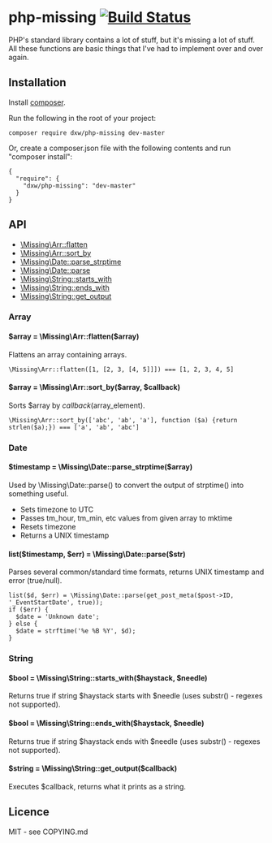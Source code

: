 # php-missing [![Build Status](https://secure.travis-ci.org/dxw/php-missing.png)](http://travis-ci.org/dxw/php-missing)

PHP's standard library contains a lot of stuff, but it's missing a lot of stuff. All these functions are basic things that I've had to implement over and over again.

## Installation

Install [composer](http://getcomposer.org/).

Run the following in the root of your project:

    composer require dxw/php-missing dev-master

Or, create a composer.json file with the following contents and run "composer install":

    {
      "require": {
        "dxw/php-missing": "dev-master"
      }
    }

## API

* [\Missing\Arr::flatten](#arr_flatten)
* [\Missing\Arr::sort_by](#arr_sort_by)
* [\Missing\Date::parse_strptime](#date_parse_strptime)
* [\Missing\Date::parse](#date_parse)
* [\Missing\String::starts_with](#string_starts_with)
* [\Missing\String::ends_with](#string_ends_with)
* [\Missing\String::get_output](#string_get_output)

### Array

<a name="arr_flatten"></a>
#### $array = \Missing\Arr::flatten($array)

Flattens an array containing arrays.

    \Missing\Arr::flatten([1, [2, 3, [4, 5]]]) === [1, 2, 3, 4, 5]

<a name="arr_sort_by"></a>
#### $array = \Missing\Arr::sort_by($array, $callback)

Sorts $array by $callback($array_element).

    \Missing\Arr::sort_by(['abc', 'ab', 'a'], function ($a) {return strlen($a);}) === ['a', 'ab', 'abc']

### Date

<a name="date_parse_strptime"></a>
#### $timestamp = \Missing\Date::parse_strptime($array)

Used by \Missing\Date::parse() to convert the output of strptime() into something useful.

* Sets timezone to UTC
* Passes tm_hour, tm_min, etc values from given array to mktime
* Resets timezone
* Returns a UNIX timestamp

<a name="date_parse"></a>
#### list($timestamp, $err) = \Missing\Date::parse($str)

Parses several common/standard time formats, returns UNIX timestamp and error (true/null).

    list($d, $err) = \Missing\Date::parse(get_post_meta($post->ID, '_EventStartDate', true));
    if ($err) {
      $date = 'Unknown date';
    } else {
      $date = strftime('%e %B %Y', $d);
    }

### String

<a name="string_starts_with"></a>
#### $bool = \Missing\String::starts_with($haystack, $needle)

Returns true if string $haystack starts with $needle (uses substr() - regexes not supported).

<a name="string_ends_with"></a>
#### $bool = \Missing\String::ends_with($haystack, $needle)

Returns true if string $haystack ends with $needle (uses substr() - regexes not supported).

<a name="string_get_output"></a>
#### $string = \Missing\String::get_output($callback)

Executes $callback, returns what it prints as a string.


## Licence

MIT - see COPYING.md
